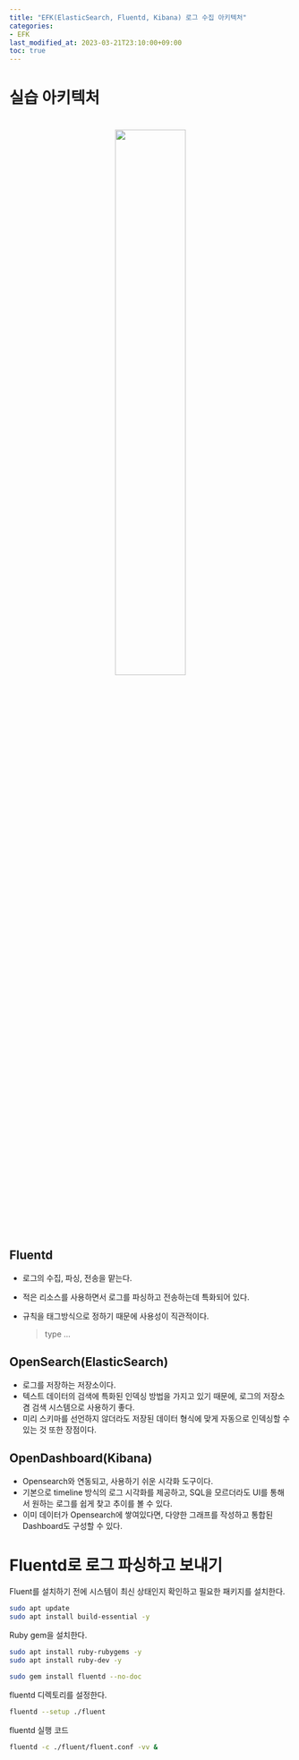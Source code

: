 ```yaml
---
title: "EFK(ElasticSearch, Fluentd, Kibana) 로그 수집 아키텍처"
categories:
- EFK
last_modified_at: 2023-03-21T23:10:00+09:00
toc: true
---
```


# 실습 아키텍처

<center><img src="https://user-images.githubusercontent.com/75519996/226637895-c9d8db85-0e04-465a-ad82-de4fef4e573a.png" width="50%" height="50%" style="margin-top: 20px; margin-bottom: 20px;"></center>

## Fluentd

- 로그의 수집, 파싱, 전송을 맡는다.
- 적은 리소스를 사용하면서 로그를 파싱하고 전송하는데 특화되어 있다.
- 규칙을 태그방식으로 정하기 때문에 사용성이 직관적이다.
    
    > <match logtype.error> type ... </match>
    > 

## OpenSearch(ElasticSearch)

- 로그를 저장하는 저장소이다.
- 텍스트 데이터의 검색에 특화된 인덱싱 방법을 가지고 있기 때문에, 로그의 저장소 겸 검색 시스템으로 사용하기 좋다.
- 미리 스키마를 선언하지 않더라도 저장된 데이터 형식에 맞게 자동으로 인덱싱할 수 있는 것 또한 장점이다.

## OpenDashboard(Kibana)

- Opensearch와 연동되고, 사용하기 쉬운 시각화 도구이다.
- 기본으로 timeline 방식의 로그 시각화를 제공하고, SQL을 모르더라도 UI를 통해서 원하는 로그를 쉽게 찾고 추이를 볼 수 있다.
- 이미 데이터가 Opensearch에 쌓여있다면, 다양한 그래프를 작성하고 통합된 Dashboard도 구성할 수 있다.

# Fluentd로 로그 파싱하고 보내기

Fluent를 설치하기 전에 시스템이 최신 상태인지 확인하고 필요한 패키지를 설치한다.

```bash
sudo apt update
sudo apt install build-essential -y
```

Ruby gem을 설치한다.

```bash
sudo apt install ruby-rubygems -y
sudo apt install ruby-dev -y
```

```bash
sudo gem install fluentd --no-doc
```

fluentd 디렉토리를 설정한다.

```bash
fluentd --setup ./fluent
```

fluentd 실행 코드

```bash
fluentd -c ./fluent/fluent.conf -vv &
```